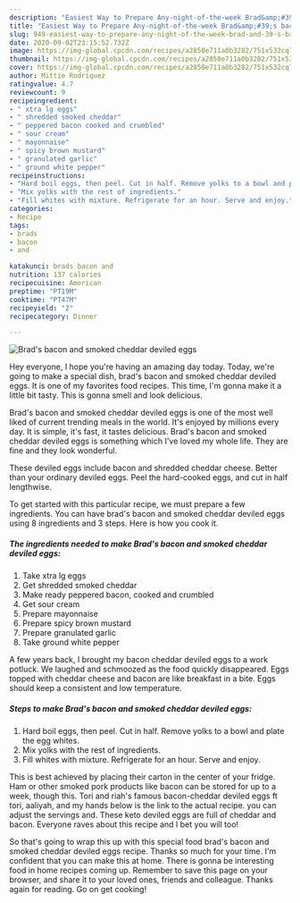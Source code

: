 ```yaml
---
description: "Easiest Way to Prepare Any-night-of-the-week Brad&amp;#39;s bacon and smoked cheddar deviled eggs"
title: "Easiest Way to Prepare Any-night-of-the-week Brad&amp;#39;s bacon and smoked cheddar deviled eggs"
slug: 949-easiest-way-to-prepare-any-night-of-the-week-brad-and-39-s-bacon-and-smoked-cheddar-deviled-eggs
date: 2020-09-02T23:15:52.732Z
image: https://img-global.cpcdn.com/recipes/a2850e711a0b3282/751x532cq70/brads-bacon-and-smoked-cheddar-deviled-eggs-recipe-main-photo.jpg
thumbnail: https://img-global.cpcdn.com/recipes/a2850e711a0b3282/751x532cq70/brads-bacon-and-smoked-cheddar-deviled-eggs-recipe-main-photo.jpg
cover: https://img-global.cpcdn.com/recipes/a2850e711a0b3282/751x532cq70/brads-bacon-and-smoked-cheddar-deviled-eggs-recipe-main-photo.jpg
author: Mittie Rodriquez
ratingvalue: 4.7
reviewcount: 9
recipeingredient:
- " xtra lg eggs"
- " shredded smoked cheddar"
- " peppered bacon cooked and crumbled"
- " sour cream"
- " mayonnaise"
- " spicy brown mustard"
- " granulated garlic"
- " ground white pepper"
recipeinstructions:
- "Hard boil eggs, then peel. Cut in half. Remove yolks to a bowl and plate the egg whites."
- "Mix yolks with the rest of ingredients."
- "Fill whites with mixture. Refrigerate for an hour. Serve and enjoy."
categories:
- Recipe
tags:
- brads
- bacon
- and

katakunci: brads bacon and 
nutrition: 137 calories
recipecuisine: American
preptime: "PT19M"
cooktime: "PT47M"
recipeyield: "2"
recipecategory: Dinner

---
```



![Brad&#39;s bacon and smoked cheddar deviled eggs](https://img-global.cpcdn.com/recipes/a2850e711a0b3282/751x532cq70/brads-bacon-and-smoked-cheddar-deviled-eggs-recipe-main-photo.jpg)

Hey everyone, I hope you're having an amazing day today. Today, we're going to make a special dish, brad&#39;s bacon and smoked cheddar deviled eggs. It is one of my favorites food recipes. This time, I'm gonna make it a little bit tasty. This is gonna smell and look delicious.

Brad&#39;s bacon and smoked cheddar deviled eggs is one of the most well liked of current trending meals in the world. It's enjoyed by millions every day. It is simple, it's fast, it tastes delicious. Brad&#39;s bacon and smoked cheddar deviled eggs is something which I've loved my whole life. They are fine and they look wonderful.

These deviled eggs include bacon and shredded cheddar cheese. Better than your ordinary deviled eggs. Peel the hard-cooked eggs, and cut in half lengthwise.


To get started with this particular recipe, we must prepare a few ingredients. You can have brad&#39;s bacon and smoked cheddar deviled eggs using 8 ingredients and 3 steps. Here is how you cook it.

<!--inarticleads1-->

##### The ingredients needed to make Brad&#39;s bacon and smoked cheddar deviled eggs:

1. Take  xtra lg eggs
1. Get  shredded smoked cheddar
1. Make ready  peppered bacon, cooked and crumbled
1. Get  sour cream
1. Prepare  mayonnaise
1. Prepare  spicy brown mustard
1. Prepare  granulated garlic
1. Take  ground white pepper


A few years back, I brought my bacon cheddar deviled eggs to a work potluck. We laughed and schmoozed as the food quickly disappeared. Eggs topped with cheddar cheese and bacon are like breakfast in a bite. Eggs should keep a consistent and low temperature. 

<!--inarticleads2-->

##### Steps to make Brad&#39;s bacon and smoked cheddar deviled eggs:

1. Hard boil eggs, then peel. Cut in half. Remove yolks to a bowl and plate the egg whites.
1. Mix yolks with the rest of ingredients.
1. Fill whites with mixture. Refrigerate for an hour. Serve and enjoy.


This is best achieved by placing their carton in the center of your fridge. Ham or other smoked pork products like bacon can be stored for up to a week, though this. Tori and riah&#39;s famous bacon-cheddar deviled eggs ft tori, aaliyah, and my hands below is the link to the actual recipe. you can adjust the servings and. These keto deviled eggs are full of cheddar and bacon. Everyone raves about this recipe and I bet you will too! 

So that's going to wrap this up with this special food brad&#39;s bacon and smoked cheddar deviled eggs recipe. Thanks so much for your time. I'm confident that you can make this at home. There is gonna be interesting food in home recipes coming up. Remember to save this page on your browser, and share it to your loved ones, friends and colleague. Thanks again for reading. Go on get cooking!
